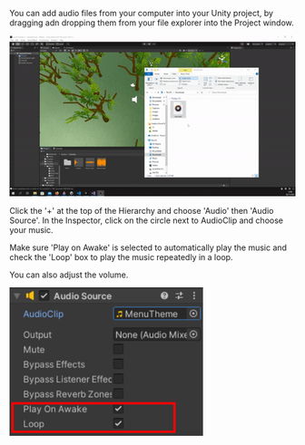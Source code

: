 You can add audio files from your computer into your Unity project, by dragging adn dropping them from your file explorer into the Project window.

![mp3 file being dragged from the file explorer into the project](images/import-sound.gif)

Click the '+' at the top of the Hierarchy and choose 'Audio' then 'Audio Source'. In the Inspector, click on the circle next to AudioClip and choose your music. 

Make sure 'Play on Awake' is selected to automatically play the music and check the 'Loop' box to play the music repeatedly in a loop.

You can also adjust the volume. 

![Audio source component with MenuTheme clip selected and Play on Awake and Loop settings checked.](images/audio-loop.png)
